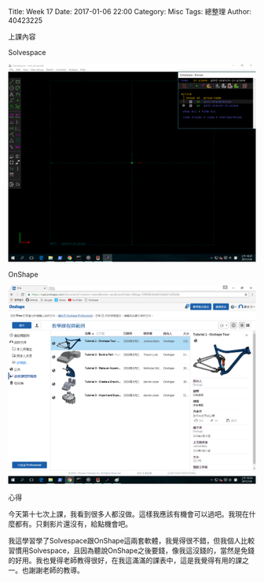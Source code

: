 Title: Week 17
Date: 2017-01-06 22:00
Category: Misc
Tags: 總整理
Author: 40423225

上課內容

<!-- PELICAN_END_SUMMARY -->



<p>Solvespace<p>
<img src="../data/image/W17-1.png" width="800" />

<p>OnShape<p>
<img src="../data/image/W17-2.png" width="800" />





<p>心得<p>

<p>今天第十七次上課，我看到很多人都沒做。這樣我應該有機會可以過吧。我現在什麼都有。只剩影片還沒有，給點機會吧。<p>
  <p>我這學習學了Solvespace跟OnShape這兩套軟體，我覺得很不錯，但我個人比較習慣用Solvespace，且因為聽說OnShape之後要錢，像我這沒錢的，當然是免錢的好用。我也覺得老師教得很好，在我這滿滿的課表中，這是我覺得有用的課之一。也謝謝老師的教導。<p>






